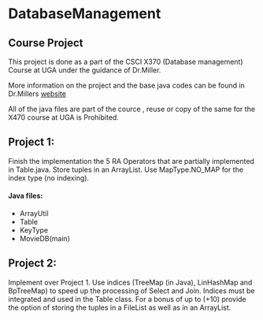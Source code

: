 # DatabaseManagement

## Course Project
This project is done as a part of the CSCI X370 (Database management) Course at UGA under the guidance of Dr.Miller. 

More information on the project and the base java codes can be found in Dr.Millers [website](http://cobweb.cs.uga.edu/~jam/home/courses/csci4370/s4370.html)

All of the java files are part of the cource , reuse or copy of the same for the X470 course at UGA is Prohibited.

## Project 1:
Finish the implementation the 5 RA Operators that are partially implemented in Table.java. Store tuples in an ArrayList. Use MapType.NO_MAP for the index type (no indexing).
#### Java files: 
- ArrayUtil
- Table
- KeyType
- MovieDB(main)

## Project 2:
Implement over Project 1.
Use indices (TreeMap (in Java), LinHashMap and BpTreeMap) to speed up the processing of Select and Join. Indices must be integrated and used in the Table class. For a bonus of up to (+10) provide the option of storing the tuples in a FileList as well as in an ArrayList.
